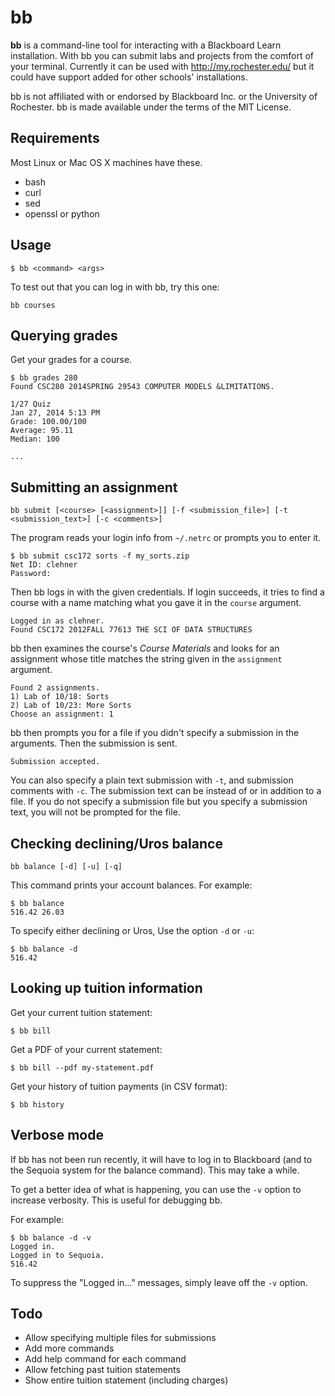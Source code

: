 bb
==

**bb** is a command-line tool for interacting with a Blackboard Learn
installation. With bb you can submit labs and projects from the comfort of your
terminal. Currently it can be used with http://my.rochester.edu/ but it could
have support added for other schools' installations.

bb is not affiliated with or endorsed by Blackboard Inc. or the University of
Rochester. bb is made available under the terms of the MIT License.

Requirements
------------

Most Linux or Mac OS X machines have these.

- bash
- curl
- sed
- openssl or python

Usage
-----

    $ bb <command> <args>

To test out that you can log in with bb, try this one:

    bb courses

Querying grades
---------------

Get your grades for a course.

    $ bb grades 280
    Found CSC280 2014SPRING 29543 COMPUTER MODELS &LIMITATIONS.

    1/27 Quiz
    Jan 27, 2014 5:13 PM
    Grade: 100.00/100
    Average: 95.11
    Median: 100

    ...

Submitting an assignment
------------------------

    bb submit [<course> [<assignment>]] [-f <submission_file>] [-t <submission_text>] [-c <comments>]

The program reads your login info from `~/.netrc` or prompts you
to enter it.

    $ bb submit csc172 sorts -f my_sorts.zip
    Net ID: clehner
    Password:

Then bb logs in with the given credentials. If login succeeds, it tries to
find a course with a name matching what you gave it in the `course` argument.

    Logged in as clehner.
    Found CSC172 2012FALL 77613 THE SCI OF DATA STRUCTURES

bb then examines the course's _Course Materials_ and looks for an assignment
whose title matches the string given in the `assignment` argument.

    Found 2 assignments.
    1) Lab of 10/18: Sorts
    2) Lab of 10/23: More Sorts
    Choose an assignment: 1

bb then prompts you for a file if you didn't specify a submission in the
arguments. Then the submission is sent.

    Submission accepted.

You can also specify a plain text submission with `-t`, and submission comments
with `-c`. The submission text can be instead of or in addition to a file. If
you do not specify a submission file but you specify a submission text, you will
not be prompted for the file.

Checking declining/Uros balance
------------------------------

    bb balance [-d] [-u] [-q]

This command prints your account balances. For example:

    $ bb balance
    516.42 26.03

To specify either declining or Uros, Use the option `-d` or `-u`:

    $ bb balance -d
    516.42

Looking up tuition information
------------------------------

Get your current tuition statement:

    $ bb bill

Get a PDF of your current statement:

    $ bb bill --pdf my-statement.pdf

Get your history of tuition payments (in CSV format):

    $ bb history

Verbose mode
----------

If bb has not been run recently, it will have to log in to Blackboard (and to
the Sequoia system for the balance command). This may take a while.

To get a better idea of what is happening, you can use the `-v` option to increase verbosity. This is useful for debugging bb. 

For example:

    $ bb balance -d -v
    Logged in.
    Logged in to Sequoia.
    516.42

To suppress the "Logged in..." messages, simply leave off the `-v` option.

Todo
----

- Allow specifying multiple files for submissions
- Add more commands
- Add help command for each command
- Allow fetching past tuition statements
- Show entire tuition statement (including charges)
